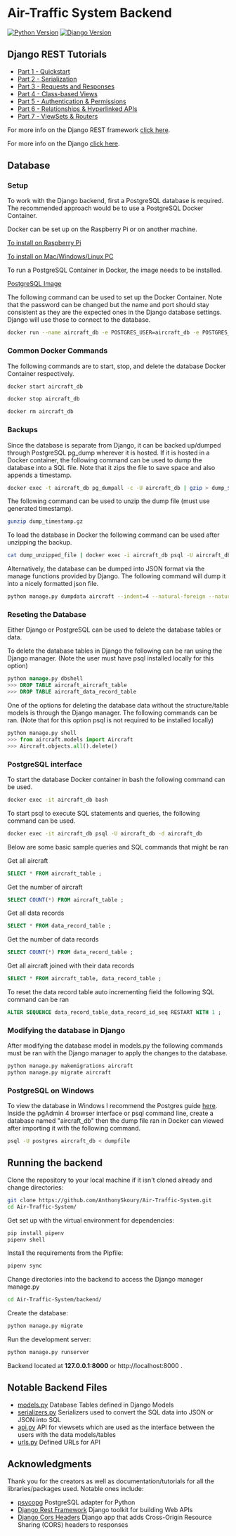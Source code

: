 # Air-Traffic System Backend

[![Python Version](https://img.shields.io/badge/python-3.7-brightgreen.svg)](https://python.org)
[![Django Version](https://img.shields.io/badge/django-3.1.2-brightgreen.svg)](https://djangoproject.com)

## Django REST Tutorials

* [Part 1 - Quickstart](https://www.django-rest-framework.org/tutorial/quickstart/)
* [Part 2 - Serialization](https://www.django-rest-framework.org/tutorial/1-serialization/)
* [Part 3 - Requests and Responses](https://www.django-rest-framework.org/tutorial/2-requests-and-responses/)
* [Part 4 - Class-based Views](https://www.django-rest-framework.org/tutorial/3-class-based-views/)
* [Part 5 - Authentication & Permissions](https://www.django-rest-framework.org/tutorial/4-authentication-and-permissions/)
* [Part 6 - Relationships & Hyperlinked APIs](https://www.django-rest-framework.org/tutorial/5-relationships-and-hyperlinked-apis/)
* [Part 7 - ViewSets & Routers](https://www.django-rest-framework.org/tutorial/6-viewsets-and-routers/)

For more info on the Django REST framework [click here](https://www.django-rest-framework.org).

For more info on the Django [click here](https://www.djangoproject.com/).

## Database

### Setup
To work with the Django backend, first a PostgreSQL database is required. The recommended approach would be to use a PostgreSQL Docker Container.

Docker can be set up on the Raspberry Pi or on another machine.

[To install on Raspberry Pi](https://docs.docker.com/engine/install/debian/)

[To install on Mac/Windows/Linux PC](https://docs.docker.com/get-docker/)

To run a PostgreSQL Container in Docker, the image needs to be installed.

[PostgreSQL Image](https://hub.docker.com/_/postgres)

The following command can be used to set up the Docker Container. Note that the password can be changed but the name and port should stay consistent as they are the expected ones in the Django database settings. Django will use those to connect to the database.

```bash
docker run --name aircraft_db -e POSTGRES_USER=aircraft_db -e POSTGRES_DB=aircraft_db -e POSTGRES_PASSWORD=raspberry -d -p 5432:5432 postgres
```

### Common Docker Commands
The following commands are to start, stop, and delete the database Docker Container respectively.
```bash
docker start aircraft_db
```
```bash
docker stop aircraft_db
```
```bash
docker rm aircraft_db
```

### Backups

Since the database is separate from Django, it can be backed up/dumped through PostgreSQL pg_dump wherever it is hosted. If it is hosted in a Docker container, the following command can be used to dump the database into a SQL file. Note that it zips the file to save space and also appends a timestamp.

```bash
docker exec -t aircraft_db pg_dumpall -c -U aircraft_db | gzip > dump_$(date +"%Y-%m-%d_%H_%M_%S").gz
```
The following command can be used to unzip the dump file (must use generated timestamp).

```bash
gunzip dump_timestamp.gz
```

To load the database in Docker the following command can be used after unzipping the backup.

```bash
cat dump_unzipped_file | docker exec -i aircraft_db psql -U aircraft_db -d aircraft_db
```

Alternatively, the database can be dumped into JSON format via the manage functions provided by Django. The following command will dump it into a nicely formatted json file.

```bash
python manage.py dumpdata aircraft --indent=4 --natural-foreign --natural-primary > data.json
```

### Reseting the Database
Either Django or PostgreSQL can be used to delete the database tables or data.

To delete the database tables in Django the following can be ran using the Django manager. (Note the user must have psql installed locally for this option)
```SQL
python manage.py dbshell
>>> DROP TABLE aircraft_aircraft_table
>>> DROP TABLE aircraft_data_record_table
```

One of the options for deleting the database data without the structure/table models is through the Django manager. The following commands can be ran. (Note that for this option psql is not required to be installed locally)

```python
python manage.py shell
>>> from aircraft.models import Aircraft
>>> Aircraft.objects.all().delete()
```


### PostgreSQL interface

To start the database Docker container in bash the following command can be used.

```bash
docker exec -it aircraft_db bash
```

To start psql to execute SQL statements and queries, the following command can be used.

```bash
docker exec -it aircraft_db psql -U aircraft_db -d aircraft_db
```

Below are some basic sample queries and SQL commands that might be ran

Get all aircraft
```sql
SELECT * FROM aircraft_table ;
```

Get the number of aircraft
```sql
SELECT COUNT(*) FROM aircraft_table ;
```

Get all data records
```sql
SELECT * FROM data_record_table ;
```

Get the number of data records
```sql
SELECT COUNT(*) FROM data_record_table ;
```

Get all aircraft joined with their data records
```sql
SELECT * FROM aircraft_table, data_record_table ;
```

To reset the data record table auto incrementing field the following SQL command can be ran
```sql
ALTER SEQUENCE data_record_table_data_record_id_seq RESTART WITH 1 ;
```

### Modifying the database in Django

After modifying the database model in models.py the following commands must be ran with the Django manager to apply the changes to the database.

```bash
python manage.py makemigrations aircraft
python manage.py migrate aircraft
```

### PostgreSQL on Windows
To view the database in Windows I recommend the Postgres guide [here](https://www.microfocus.com/documentation/idol/IDOL_12_0/MediaServer/Guides/html/English/Content/Getting_Started/Configure/_TRN_Set_up_PostgreSQL.htm). Inside the pgAdmin 4 browser interface or psql command line, create a database named "aircraft_db" then the dump file ran in Docker can viewed after importing it with the following command.

```bash
psql -U postgres aircraft_db < dumpfile
```


## Running the backend

Clone the repository to your local machine if it isn't cloned already and change directories:

```bash
git clone https://github.com/AnthonySkoury/Air-Traffic-System.git
cd Air-Traffic-System/
```

Get set up with the virtual environment for dependencies:
```bash
pip install pipenv
pipenv shell
```

Install the requirements from the Pipfile:

```bash
pipenv sync
```
Change directories into the backend to access the Django manager manage.py

```bash
cd Air-Traffic-System/backend/
```

Create the database:

```bash
python manage.py migrate
```

Run the development server:

```bash
python manage.py runserver
```

Backend located at **127.0.0.1:8000** or http://localhost:8000 .

## Notable Backend Files

* [models.py](https://github.com/AnthonySkoury/Air-Traffic-System/blob/main/backend/aircraft/models.py) Database Tables defined in Django Models
* [serializers.py](https://github.com/AnthonySkoury/Air-Traffic-System/blob/main/backend/aircraft/serializers.py) Serializers used to convert the SQL data into JSON or JSON into SQL
* [api.py](https://github.com/AnthonySkoury/Air-Traffic-System/blob/main/backend/aircraft/api.py) API for viewsets which are used as the interface between the users with the data models/tables
* [urls.py](https://github.com/AnthonySkoury/Air-Traffic-System/blob/main/backend/aircraft/urls.py) Defined URLs for API

## Acknowledgments
Thank you for the creators as well as documentation/tutorials for all the libraries/packages used. Notable ones include:
* [psycopg](https://www.psycopg.org/) PostgreSQL adapter for Python
* [Django Rest Framework](https://www.django-rest-framework.org/) Django toolkit for building Web APIs
* [Django Cors Headers](https://github.com/adamchainz/django-cors-headers) Django app that adds Cross-Origin Resource Sharing (CORS) headers to responses
